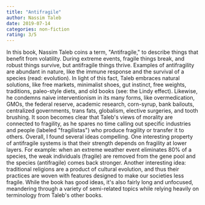 ```yaml
---
title: "Antifragile"
author: Nassim Taleb
date: 2019-07-14
categories: non-fiction
rating: 3/5
---
```


In this book, Nassim Taleb coins a term, "Antifragile," to describe things that benefit from volatility. During extreme events, fragile things break, and robust things survive, but antifragile things thrive. Examples of antifragility are abundant in nature, like the immune response and the survival of a species (read: evolution). In light of this fact, Taleb embraces natural solutions, like free markets, minimalist shoes, gut instinct, free weights, traditions, paleo-style diets, and old books (see: the Lindy effect). Likewise, he condemns naive interventionism in its many forms, like overmedication, GMOs, the federal reserve, academic research, corn-syrup, bank bailouts, centralized governments, trans fats, globalism, elective surgeries, and tooth brushing. It soon becomes clear that Taleb's views of morality are connected to fragility, as he spares no time calling out specific industries and people (labeled "fragilistas") who produce fragility or transfer it to others. Overall, I found several ideas compelling. One interesting property of antifragile systems is that their strength depends on fragility at lower layers. For example: when an extreme weather event eliminates 80% of a species, the weak individuals (fragile) are removed from the gene pool and the species (antifragile) comes back stronger. Another interesting idea: traditional religions are a product of cultural evolution, and thus their practices are woven with features designed to make our societies less fragile. While the book has good ideas, it's also fairly long and unfocused, meandering through a variety of semi-related topics while relying heavily on terminology from Taleb's other books.
